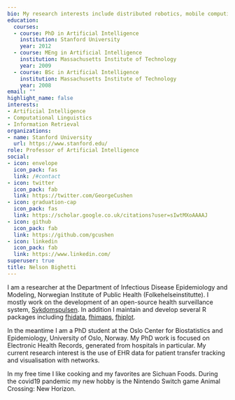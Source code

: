 ```yaml
---
bio: My research interests include distributed robotics, mobile computing and programmable matter.
education:
  courses:
  - course: PhD in Artificial Intelligence
    institution: Stanford University
    year: 2012
  - course: MEng in Artificial Intelligence
    institution: Massachusetts Institute of Technology
    year: 2009
  - course: BSc in Artificial Intelligence
    institution: Massachusetts Institute of Technology
    year: 2008
email: ""
highlight_name: false
interests:
- Artificial Intelligence
- Computational Linguistics
- Information Retrieval
organizations:
- name: Stanford University
  url: https://www.stanford.edu/
role: Professor of Artificial Intelligence
social:
- icon: envelope
  icon_pack: fas
  link: /#contact
- icon: twitter
  icon_pack: fab
  link: https://twitter.com/GeorgeCushen
- icon: graduation-cap
  icon_pack: fas
  link: https://scholar.google.co.uk/citations?user=sIwtMXoAAAAJ
- icon: github
  icon_pack: fab
  link: https://github.com/gcushen
- icon: linkedin
  icon_pack: fab
  link: https://www.linkedin.com/
superuser: true
title: Nelson Bighetti
---
```


I am a researcher at the Department of Infectious Disease Epidemiology and Modeling, Norwegian Institute of Public Health (Folkehelseinstitutte). I mostly work on the development of an open-source health surveillance system, [Sykdomspulsen](https://www.fhi.no/hn/statistikk/sykdomspulsen/sykdomspulsen/). In addition I maintain and develop several R packages including [fhidata](https://github.com/folkehelseinstituttet/fhidata), [fhimaps](https://github.com/folkehelseinstituttet/fhimaps), [fhiplot](https://github.com/folkehelseinstituttet/fhiplot). 

In the meantime I am a PhD student at the Oslo Center for Biostatistics and Epidemiology, University of Oslo, Norway. My PhD work is focused on Electronic Health Records, generated from hospitals in particular. My current research interest is the use of EHR data for patient transfer tracking and visualisation with networks. 

In my free time I like cooking and my favorites are Sichuan Foods. During the covid19 pandemic my new hobby is the Nintendo Switch game Animal Crossing: New Horizon.  
